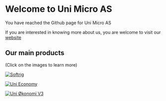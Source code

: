 # Welcome to Uni Micro AS

You have reached the Github page for Uni Micro AS

If you are interested in knowing more about us, you are welcome to visit our [website](https://unimicro.no)

## Our main products

(Click on the images to learn more)

<a href="https://softrig.com/" target="_blank" rel="nofollow"> <img src="https://raw.github.com/unimicro/.github/develop/images/softrig_logo.svg" alt="Softrig" /></a>

<a href="https://info.unieconomy.no/" target="_blank" rel="nofollow"> <img src="https://raw.github.com/unimicro/.github/develop/images/unieconomy_logo.svg" alt="Uni Economy" /></a> 

<a href="https://uniokonomi.no/" target="_blank" rel="nofollow"> <img src="https://raw.github.com/unimicro/.github/develop/images/v3_logo.svg" alt="Uni Økonomi V3" /></a>

